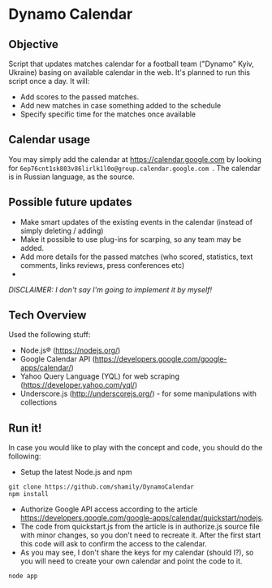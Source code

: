 # Dynamo Calendar

## Objective

Script that updates matches calendar for a football team ("Dynamo" Kyiv, Ukraine) basing on available calendar in the web. It's planned to run this script once a day. It will: 
* Add scores to the passed matches.
* Add new matches in case something added to the schedule
* Specify specific time for the matches once available

## Calendar usage

You may simply add the calendar at https://calendar.google.com by looking for ``6ep76cnt1sk803v86lirlk1l0o@group.calendar.google.com ``. The calendar is in Russian language, as the source.

## Possible future updates

* Make smart updates of the existing events in the calendar (instead of simply deleting / adding)
* Make it possible to use plug-ins for scarping, so any team may be added.
* Add more details for the passed matches (who scored, statistics, text comments, links reviews, press conferences etc)
* 

*DISCLAIMER: I don't say I'm going to implement it by myself!*

## Tech Overview

Used the following stuff:
* Node.js® (https://nodejs.org/)
* Google Calendar API (https://developers.google.com/google-apps/calendar/) 
* Yahoo Query Language (YQL) for web scraping (https://developer.yahoo.com/yql/)
* Underscore.js (http://underscorejs.org/) - for some manipulations with collections

## Run it!

In case you would like to play with the concept and code, you should do the following:

* Setup the latest Node.js and npm

```
git clone https://github.com/shamily/DynamoCalendar
npm install
```

* Authorize Google API access according to the article https://developers.google.com/google-apps/calendar/quickstart/nodejs. 
* The code from quickstart.js from the article is in authorize.js source file with minor changes, so you don't need to recreate it. After the first start this code will ask to confirm the access to the calendar.
* As you may see, I don't share the keys for my calendar (should I?), so you will need to create your own calendar and point the code to it.

```
node app
```
